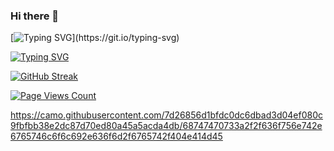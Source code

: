 ### Hi there 👋
[![Typing SVG](https://readme-typing-svg.demolab.com?font=Fira+Code&pause=1000&color=F7A733&random=false&width=435&lines=Hello%2C+I'm+Levi.)](https://git.io/typing-svg)


[![Typing SVG](https://readme-typing-svg.demolab.com?font=Fira+Code&pause=1000&color=F7B9F6&random=false&width=435&lines=%F0%9F%92%99+If+you+like%2C+give+%E2%AD%90%EF%B8%8F+and+share+it)](https://git.io/typing-svg)


[![GitHub Streak](https://streak-stats.demolab.com?user=czy13724&theme=shadow-purple&hide_border=true&border_radius=&date_format=M%20j%5B%2C%20Y%5D&dates=A288EB&fire=A85EEB&hide_longest_streak=true)](https://git.io/streak-stats)


[![Page Views Count](https://badges.toozhao.com/badges/01HFH23YN9JM370T74W0BJJ06V/orange.svg)](https://badges.toozhao.com/stats/01HFH23YN9JM370T74W0BJJ06V "Get your own page views count badge on badges.toozhao.com")

https://camo.githubusercontent.com/7d26856d1bfdc0dc6dbad3d04ef080c9fbfbb38e2dc87d70ed80a45a5acda4db/68747470733a2f2f636f756e742e6765746c6f6c692e636f6d2f6765742f404e414d45
